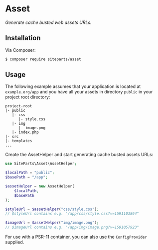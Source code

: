 # Asset

*Generate cache busted web assets URLs.*

## Installation

Via Composer:

```bash
$ composer require siteparts/asset
```

## Usage

The following example assumes that your application is located at
`example.org/app` and you have all your assets in directory `public` in your
project root directory:

```
project-root
|- public
   |- css
      |- style.css
   |- img
      |- image.png
   |- index.php
|- src
|- templates
...
```

Create the AssetHelper and start generating cache busted assets URLs:

```php
use SiteParts\Asset\AssetHelper;

$localPath = "public";
$basePath = "/app";

$assetHelper = new AssetHelper(
	$localPath,
	$basePath
);

$styleUrl = $assetHelper("css/style.css");
// $styleUrl contains e.g. "/app/css/style.css?v=1591103864"

$imageUrl = $assetHelper("img/image.png");
// $imageUrl contains e.g. "/app/img/image.png?v=1591057923"
```

For use with a PSR-11 container, you can also use the `ConfigProvider` supplied.
